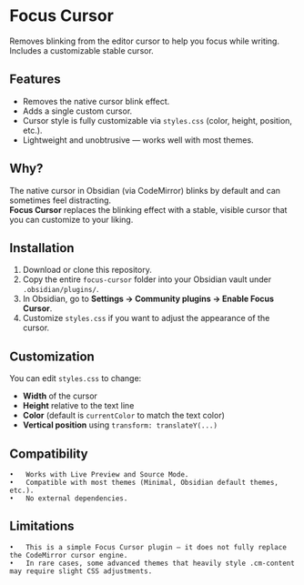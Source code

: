 # Focus Cursor

Removes blinking from the editor cursor to help you focus while writing. Includes a customizable stable cursor.

## Features

- Removes the native cursor blink effect.
- Adds a single custom cursor.
- Cursor style is fully customizable via `styles.css` (color, height, position, etc.).
- Lightweight and unobtrusive — works well with most themes.

## Why?

The native cursor in Obsidian (via CodeMirror) blinks by default and can sometimes feel distracting.  
**Focus Cursor** replaces the blinking effect with a stable, visible cursor that you can customize to your liking.

## Installation

1. Download or clone this repository.
2. Copy the entire `focus-cursor` folder into your Obsidian vault under `.obsidian/plugins/`.
3. In Obsidian, go to **Settings → Community plugins → Enable Focus Cursor**.
4. Customize `styles.css` if you want to adjust the appearance of the cursor.

## Customization

You can edit `styles.css` to change:

- **Width** of the cursor
- **Height** relative to the text line
- **Color** (default is `currentColor` to match the text color)
- **Vertical position** using `transform: translateY(...)`

## Compatibility
	•	Works with Live Preview and Source Mode.
	•	Compatible with most themes (Minimal, Obsidian default themes, etc.).
	•	No external dependencies.

## Limitations
	•	This is a simple Focus Cursor plugin — it does not fully replace the CodeMirror cursor engine.
	•	In rare cases, some advanced themes that heavily style .cm-content may require slight CSS adjustments.
